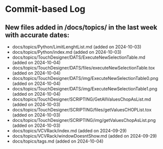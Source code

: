 # Commit-based Log
## New files added in /docs/topics/ in the last week with accurate dates:
- docs/topics/Python/LimitLenghtList.md (added on 2024-10-03)
- docs/topics/Python/index.md (added on 2024-10-03)
- docs/topics/TouchDesigner/DATS/ExecuteNewSelectionTable.md (added on 2024-10-04)
- docs/topics/TouchDesigner/DATS/files/executeNewSelectionTable.tox (added on 2024-10-04)
- docs/topics/TouchDesigner/DATS/img/ExecuteNewSelectionTable0.png (added on 2024-10-04)
- docs/topics/TouchDesigner/DATS/img/ExecuteNewSelectionTable1.png (added on 2024-10-04)
- docs/topics/TouchDesigner/SCRIPTING/GetAllValuesChopAsList.md (added on 2024-10-03)
- docs/topics/TouchDesigner/SCRIPTING/files/getValuesCHOPList.tox (added on 2024-10-03)
- docs/topics/TouchDesigner/SCRIPTING/img/getValuesChopAsList.png (added on 2024-10-03)
- docs/topics/VCVRack/index.md (added on 2024-09-29)
- docs/topics/VCVRack/windowDoesntShow.md (added on 2024-09-29)
- docs/topics/tags.md (added on 2024-10-04)
